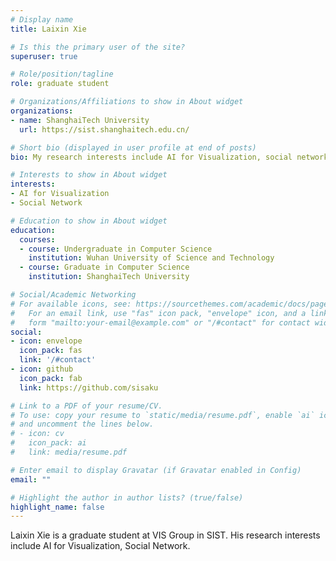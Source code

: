 ```yaml
---
# Display name
title: Laixin Xie

# Is this the primary user of the site?
superuser: true

# Role/position/tagline
role: graduate student

# Organizations/Affiliations to show in About widget
organizations:
- name: ShanghaiTech University
  url: https://sist.shanghaitech.edu.cn/

# Short bio (displayed in user profile at end of posts)
bio: My research interests include AI for Visualization, social network.

# Interests to show in About widget
interests:
- AI for Visualization
- Social Network

# Education to show in About widget
education:
  courses:
  - course: Undergraduate in Computer Science
    institution: Wuhan University of Science and Technology
  - course: Graduate in Computer Science
    institution: ShanghaiTech University

# Social/Academic Networking
# For available icons, see: https://sourcethemes.com/academic/docs/page-builder/#icons
#   For an email link, use "fas" icon pack, "envelope" icon, and a link in the
#   form "mailto:your-email@example.com" or "/#contact" for contact widget.
social:
- icon: envelope
  icon_pack: fas
  link: '/#contact'
- icon: github
  icon_pack: fab
  link: https://github.com/sisaku

# Link to a PDF of your resume/CV.
# To use: copy your resume to `static/media/resume.pdf`, enable `ai` icons in `params.toml`, 
# and uncomment the lines below.
# - icon: cv
#   icon_pack: ai
#   link: media/resume.pdf

# Enter email to display Gravatar (if Gravatar enabled in Config)
email: ""

# Highlight the author in author lists? (true/false)
highlight_name: false
---
```


Laixin Xie is a graduate student at VIS Group in SIST. His research interests include AI for Visualization, Social Network. 
